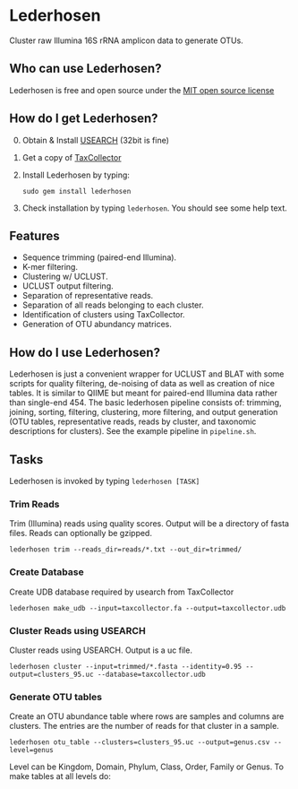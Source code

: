 # Lederhosen

Cluster raw Illumina 16S rRNA amplicon data to generate OTUs.

## Who can use Lederhosen?

Lederhosen is free and open source under the [MIT open source license](http://opensource.org/licenses/mit-license.php/)

## How do I get Lederhosen?

0. Obtain & Install [USEARCH](http://www.drive5.com/) (32bit is fine)
2. Get a copy of [TaxCollector](http://github.com/audy/taxcollector)
3. Install Lederhosen by typing:

    `sudo gem install lederhosen`
4. Check installation by typing `lederhosen`. You should see some help text.

## Features

- Sequence trimming (paired-end Illumina).
- K-mer filtering.
- Clustering w/ UCLUST.
- UCLUST output filtering.
- Separation of representative reads.
- Separation of all reads belonging to each cluster.
- Identification of clusters using TaxCollector.
- Generation of OTU abundancy matrices.

## How do I use Lederhosen?

Lederhosen is just a convenient wrapper for UCLUST and BLAT with some scripts for quality filtering, de-noising of data as well as creation of nice tables. It is similar to QIIME but meant for paired-end Illumina data rather than single-end 454. The basic lederhosen pipeline consists of: trimming, joining, sorting, filtering, clustering, more filtering, and output generation (OTU tables, representative reads, reads by cluster, and taxonomic descriptions for clusters). See the example pipeline in `pipeline.sh`.

## Tasks

Lederhosen is invoked by typing `lederhosen [TASK]`

### Trim Reads

Trim (Illumina) reads using quality scores. Output will be a directory of fasta files. Reads can optionally be gzipped.

    lederhosen trim --reads_dir=reads/*.txt --out_dir=trimmed/

### Create Database

Create UDB database required by usearch from TaxCollector

    lederhosen make_udb --input=taxcollector.fa --output=taxcollector.udb

### Cluster Reads using USEARCH

Cluster reads using USEARCH. Output is a uc file.

    lederhosen cluster --input=trimmed/*.fasta --identity=0.95 --output=clusters_95.uc --database=taxcollector.udb

### Generate OTU tables

Create an OTU abundance table where rows are samples and columns are clusters. The entries are the number of reads for that cluster in a sample.

    lederhosen otu_table --clusters=clusters_95.uc --output=genus.csv --level=genus

Level can be Kingdom, Domain, Phylum, Class, Order, Family or Genus. To make tables at all levels do:
